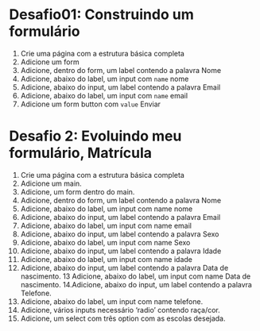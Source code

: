 <!-- Aula 08 - Construindo formulários -->

# Desafio01: Construindo um formulário

1. Crie uma página com a estrutura básica completa
2. Adicione um form
3. Adicione, dentro do form, um label contendo a palavra Nome
4. Adicione, abaixo do label, um input com `name` nome
5. Adicione, abaixo do input, um label contendo a palavra Email
6. Adicione, abaixo do label, um input com `name` email
7. Adicione um form button com `value` Enviar


# Desafio 2: Evoluindo meu formulário, Matrícula 
1. Crie uma página com a estrutura básica completa
2. Adicione um main.
3. Adicione, um form dentro do main.
4. Adicione, dentro do form, um label contendo a palavra Nome
5. Adicione, abaixo do label, um input com name nome
6. Adicione, abaixo do input, um label contendo a palavra Email
7. Adicione, abaixo do label, um input com name email
8. Adicione, abaixo do input, um label contendo a palavra Sexo
9. Adicione, abaixo do label, um input com name Sexo
10. Adicione, abaixo do input, um label contendo a palavra Idade
11. Adicione, abaixo do label, um input com name idade
12. Adicione, abaixo do input, um label contendo a palavra Data de nascimento.
13 Adicione, abaixo do label, um input com name  Data de nascimento.
14.Adicione, abaixo do input, um label contendo a palavra Telefone.
15. Adicione, abaixo do label, um input com name telefone.
16. Adicione, vários inputs necessário ‘radio’ contendo raça/cor. 
17. Adicione, um select com três option com as escolas desejada.
